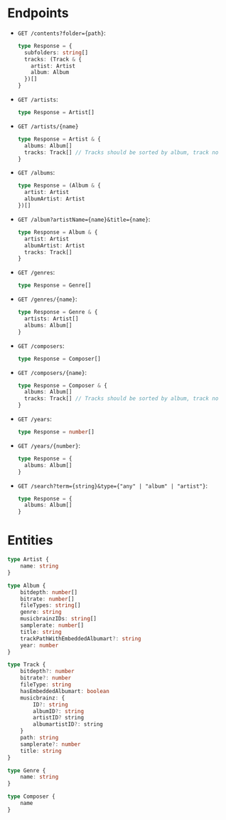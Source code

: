 # Endpoints

- `GET /contents?folder={path}`:
  ```typescript
  type Response = {
    subfolders: string[]
    tracks: (Track & {
      artist: Artist
      album: Album
    })[]
  }
  ```
- `GET /artists`:
  ```typescript
  type Response = Artist[]
  ```
- `GET /artists/{name}`
  ```typescript
  type Response = Artist & {
    albums: Album[]
    tracks: Track[] // Tracks should be sorted by album, track no
  }
  ```
- `GET /albums`:
  ```typescript
  type Response = (Album & {
    artist: Artist
    albumArtist: Artist
  })[]
  ```
- `GET /album?artistName={name}&title={name}`:
  ```typescript
  type Response = Album & {
    artist: Artist
    albumArtist: Artist
    tracks: Track[]
  }
  ```
- `GET /genres`:
  ```typescript
  type Response = Genre[]
  ```
- `GET /genres/{name}`:
  ```typescript
  type Response = Genre & {
    artists: Artist[]
    albums: Album[]
  }
  ```
- `GET /composers`:
  ```typescript
  type Response = Composer[]
  ```
- `GET /composers/{name}`:
  ```typescript
  type Response = Composer & {
    albums: Album[]
    tracks: Track[] // Tracks should be sorted by album, track no
  }
  ```
- `GET /years`:
  ```typescript
  type Response = number[]
  ```
- `GET /years/{number}`:
  ```typescript
  type Response = {
    albums: Album[]
  }
  ```
- `GET /search?term={string}&type={"any" | "album" | "artist"}`:
  ```typescript
  type Response = {
    albums: Album[]
  }
  ```

# Entities

```typescript
type Artist {
    name: string
}

type Album {
    bitdepth: number[]
    bitrate: number[]
    fileTypes: string[]
    genre: string
    musicbrainzIDs: string[]
    samplerate: number[]
    title: string
    trackPathWithEmbeddedAlbumart?: string
    year: number
}

type Track {
    bitdepth?: number
    bitrate?: number
    fileType: string
    hasEmbeddedAlbumart: boolean
    musicbrainz: {
        ID?: string
        albumID?: string
        artistID? string
        albumartistID?: string
    }
    path: string
    samplerate?: number
    title: string
}

type Genre {
    name: string
}

type Composer {
    name
}
```
